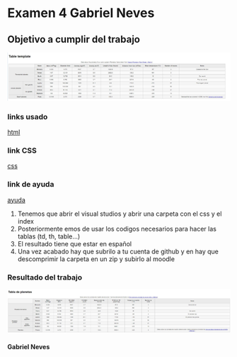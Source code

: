 # Examen 4 Gabriel Neves

## Objetivo a cumplir del trabajo
<img src="Captura.JPG">

### links usado
<a href="https://github.com/mdn/learning-area/blob/master/html/tables/assessment-start/blank-template.html">html</a>

### link CSS
<a href="https://github.com/mdn/learning-area/blob/master/html/tables/assessment-start/minimal-table.css">css</a>

### link de ayuda
<a href="https://developer.mozilla.org/en-US/docs/Learn/HTML/Tables/Structuring_planet_data#Assessment_or_further_help">ayuda</a>

1. Tenemos que abrir el visual studios y abrir una carpeta con el css y el index
2. Posteriormente emos de usar los codigos necesarios para hacer las tablas (td, th, table...)
3. El resultado tiene que estar en español
4. Una vez acabado hay que subrilo a tu cuenta de github y en hay que descomprimir la carpeta en un zip y subirlo al moodle

### Resultado del trabajo
<img src="Captura2.JPG">

#### Gabriel Neves


